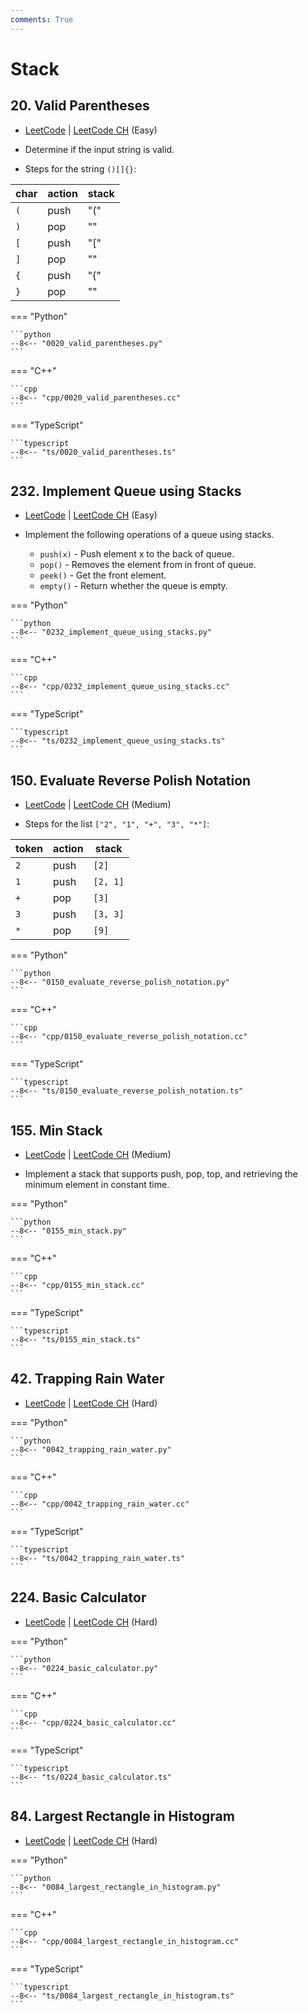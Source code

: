 ```yaml
---
comments: True
---
```


# Stack

## 20. Valid Parentheses

-  [LeetCode](https://leetcode.com/problems/valid-parentheses/) | [LeetCode CH](https://leetcode.cn/problems/valid-parentheses/) (Easy)

-   Determine if the input string is valid.
-   Steps for the string `()[]{}`:

| char | action | stack |
| ---- | ------ | ----- |
| `(`  | push   | "\("  |
| `)`  | pop    | ""    |
| `[`  | push   | "\["  |
| `]`  | pop    | ""    |
| `{`  | push   | "\{"  |
| `}`  | pop    | ""    |

=== "Python"

    ```python
    --8<-- "0020_valid_parentheses.py"
    ```

=== "C++"

    ```cpp
    --8<-- "cpp/0020_valid_parentheses.cc"
    ```

=== "TypeScript"

    ```typescript
    --8<-- "ts/0020_valid_parentheses.ts"
    ```

## 232. Implement Queue using Stacks

-  [LeetCode](https://leetcode.com/problems/implement-queue-using-stacks/) | [LeetCode CH](https://leetcode.cn/problems/implement-queue-using-stacks/) (Easy)

-   Implement the following operations of a queue using stacks.
    -   `push(x)` - Push element x to the back of queue.
    -   `pop()` - Removes the element from in front of queue.
    -   `peek()` - Get the front element.
    -   `empty()` - Return whether the queue is empty.

=== "Python"

    ```python
    --8<-- "0232_implement_queue_using_stacks.py"
    ```

=== "C++"

    ```cpp
    --8<-- "cpp/0232_implement_queue_using_stacks.cc"
    ```

=== "TypeScript"

    ```typescript
    --8<-- "ts/0232_implement_queue_using_stacks.ts"
    ```

## 150. Evaluate Reverse Polish Notation

-  [LeetCode](https://leetcode.com/problems/evaluate-reverse-polish-notation/) | [LeetCode CH](https://leetcode.cn/problems/evaluate-reverse-polish-notation/) (Medium)

-   Steps for the list `["2", "1", "+", "3", "*"]`:

| token | action | stack    |
| ----- | ------ | -------- |
| `2`   | push   | `[2]`    |
| `1`   | push   | `[2, 1]` |
| `+`   | pop    | `[3]`    |
| `3`   | push   | `[3, 3]` |
| `*`   | pop    | `[9]`    |

=== "Python"

    ```python
    --8<-- "0150_evaluate_reverse_polish_notation.py"
    ```

=== "C++"

    ```cpp
    --8<-- "cpp/0150_evaluate_reverse_polish_notation.cc"
    ```

=== "TypeScript"

    ```typescript
    --8<-- "ts/0150_evaluate_reverse_polish_notation.ts"
    ```

## 155. Min Stack

-  [LeetCode](https://leetcode.com/problems/min-stack/) | [LeetCode CH](https://leetcode.cn/problems/min-stack/) (Medium)

-   Implement a stack that supports push, pop, top, and retrieving the minimum element in constant time.

=== "Python"

    ```python
    --8<-- "0155_min_stack.py"
    ```

=== "C++"

    ```cpp
    --8<-- "cpp/0155_min_stack.cc"
    ```

=== "TypeScript"

    ```typescript
    --8<-- "ts/0155_min_stack.ts"
    ```

## 42. Trapping Rain Water

-  [LeetCode](https://leetcode.com/problems/trapping-rain-water/) | [LeetCode CH](https://leetcode.cn/problems/trapping-rain-water/) (Hard)

=== "Python"

    ```python
    --8<-- "0042_trapping_rain_water.py"
    ```

=== "C++"

    ```cpp
    --8<-- "cpp/0042_trapping_rain_water.cc"
    ```

=== "TypeScript"

    ```typescript
    --8<-- "ts/0042_trapping_rain_water.ts"
    ```

## 224. Basic Calculator

-  [LeetCode](https://leetcode.com/problems/basic-calculator/) | [LeetCode CH](https://leetcode.cn/problems/basic-calculator/) (Hard)

=== "Python"

    ```python
    --8<-- "0224_basic_calculator.py"
    ```

=== "C++"

    ```cpp
    --8<-- "cpp/0224_basic_calculator.cc"
    ```

=== "TypeScript"

    ```typescript
    --8<-- "ts/0224_basic_calculator.ts"
    ```

## 84. Largest Rectangle in Histogram

-  [LeetCode](https://leetcode.com/problems/largest-rectangle-in-histogram/) | [LeetCode CH](https://leetcode.cn/problems/largest-rectangle-in-histogram/) (Hard)

=== "Python"

    ```python
    --8<-- "0084_largest_rectangle_in_histogram.py"
    ```

=== "C++"

    ```cpp
    --8<-- "cpp/0084_largest_rectangle_in_histogram.cc"
    ```

=== "TypeScript"

    ```typescript
    --8<-- "ts/0084_largest_rectangle_in_histogram.ts"
    ```
